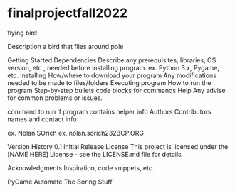 # finalprojectfall2022

flying bird


Description
a bird that flies around pole

Getting Started
Dependencies
Describe any prerequisites, libraries, OS version, etc., needed before installing program.
ex. Python 3.x, Pygame, etc.
Installing
How/where to download your program
Any modifications needed to be made to files/folders
Executing program
How to run the program
Step-by-step bullets
code blocks for commands
Help
Any advise for common problems or issues.

command to run if program contains helper info
Authors
Contributors names and contact info

ex. Nolan SOrich
ex. nolan.sorich232BCP.ORG

Version History
0.1
Initial Release
License
This project is licensed under the [NAME HERE] License - see the LICENSE.md file for details

Acknowledgments
Inspiration, code snippets, etc.

PyGame
Automate The Boring Stuff
